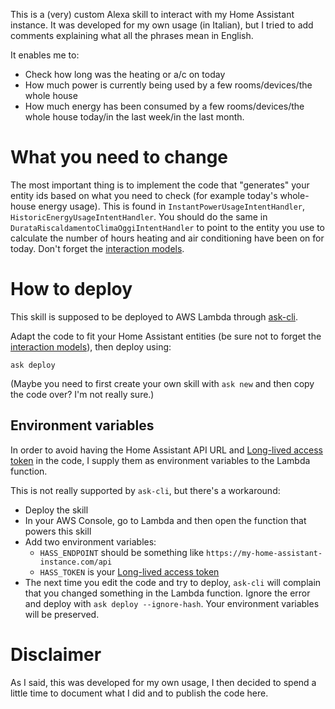 This is a (very) custom Alexa skill to interact with my Home Assistant instance.
It was developed for my own usage (in Italian), but I tried to add comments explaining what all the phrases mean in English.

It enables me to:
 - Check how long was the heating or a/c on today
 - How much power is currently being used by a few rooms/devices/the whole house
 - How much energy has been consumed by a few rooms/devices/the whole house today/in the last week/in the last month.

# What you need to change
The most important thing is to implement the code that "generates" your entity ids based on what you need to check (for example today's whole-house energy usage). This is found in `InstantPowerUsageIntentHandler`, `HistoricEnergyUsageIntentHandler`.
You should do the same in `DurataRiscaldamentoClimaOggiIntentHandler` to point to the entity you use to calculate the number of hours heating and air conditioning have been on for today.
Don't forget the [interaction models](tree/main/skill-package/intractionModels/custom/).

 # How to deploy
 This skill is supposed to be deployed to AWS Lambda through [ask-cli](https://developer.amazon.com/en-US/docs/alexa/smapi/quick-start-alexa-skills-kit-command-line-interface.html).

 Adapt the code to fit your Home Assistant entities (be sure not to forget the [interaction models](tree/main/skill-package/intractionModels/custom/)), then deploy using:

    ask deploy

(Maybe you need to first create your own skill with `ask new` and then copy the code over? I'm not really sure.)

## Environment variables
In order to avoid having the Home Assistant API URL and [Long-lived access token](https://developers.home-assistant.io/docs/auth_api/#long-lived-access-token) in the code, I supply them as environment variables to the Lambda function.

This is not really supported by `ask-cli`, but there's a workaround:
- Deploy the skill
- In your AWS Console, go to Lambda and then open the function that powers this skill
- Add two environment variables:
  - `HASS_ENDPOINT` should be something like `https://my-home-assistant-instance.com/api`
  - `HASS_TOKEN` is your [Long-lived access token](https://developers.home-assistant.io/docs/auth_api/#long-lived-access-token)
- The next time you edit the code and try to deploy, `ask-cli` will complain that you changed something in the Lambda function. Ignore the error and deploy with `ask deploy --ignore-hash`. Your environment variables will be preserved.

# Disclaimer
As I said, this was developed for my own usage, I then decided to spend a little time to document what I did and to publish the code here.